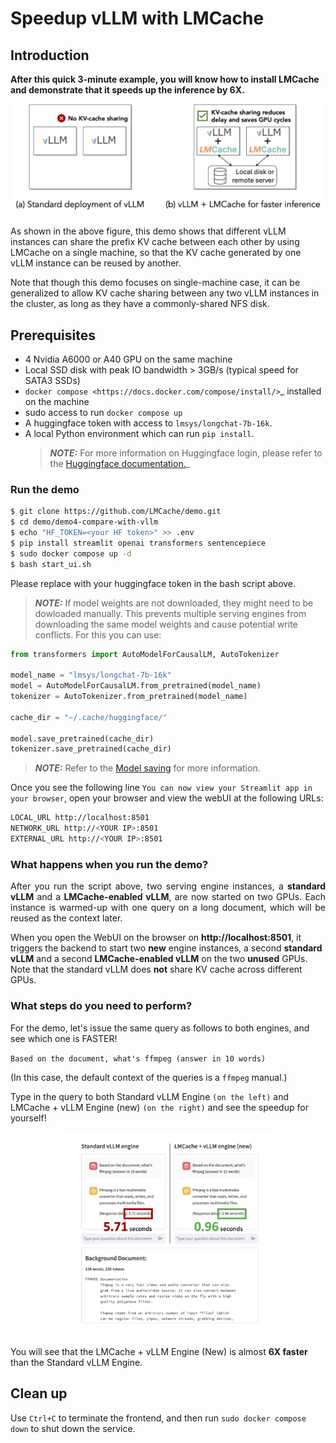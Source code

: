 
# Speedup vLLM with LMCache

## Introduction

**After this quick 3-minute example, you will know how to install LMCache and demonstrate that it speeds up the inference by 6X.**

![image](imgs/contrast.png)


As shown in the above figure, this demo shows that different vLLM instances can share the prefix KV cache between each other by using LMCache on a single machine, so that the KV cache generated by one vLLM instance can be reused by another.

Note that though this demo focuses on single-machine case, it can be generalized to allow KV cache sharing between any two vLLM instances in the cluster, as long as they have a commonly-shared NFS disk.

## Prerequisites

- 4 Nvidia A6000 or A40 GPU on the same machine
- Local SSD disk with peak IO bandwidth > 3GB/s (typical speed for SATA3 SSDs)
- `docker compose <https://docs.docker.com/compose/install/>`_ installed on the machine
- sudo access to run ``docker compose up``
- A huggingface token with access to ``lmsys/longchat-7b-16k``. 
- A local Python environment which can run ``pip install``.
  > **_NOTE:_** For more information on Huggingface login, please refer to the [Huggingface documentation.](https://huggingface.co/docs/huggingface_hub/en/quick-start)_

### Run the demo
```bash
$ git clone https://github.com/LMCache/demo.git
$ cd demo/demo4-compare-with-vllm
$ echo "HF_TOKEN=<your HF token>" >> .env
$ pip install streamlit openai transformers sentencepiece
$ sudo docker compose up -d
$ bash start_ui.sh
```

Please replace <your HF token> with your huggingface token in the bash script above.

> **_NOTE:_** If model weights are not downloaded, they might need to be dowloaded manually. This prevents 
    multiple serving engines from downloading the same model weights and cause potential write conflicts.
    For this you can use:

```python 
from transformers import AutoModelForCausalLM, AutoTokenizer

model_name = "lmsys/longchat-7b-16k"
model = AutoModelForCausalLM.from_pretrained(model_name)
tokenizer = AutoTokenizer.from_pretrained(model_name)

cache_dir = "~/.cache/huggingface/"

model.save_pretrained(cache_dir)
tokenizer.save_pretrained(cache_dir)
```

> **_NOTE:_** Refer to the [Model saving](https://huggingface.co/docs/transformers/main/en/main_classes/model#transformers.PreTrainedModel.save_pretrained)
for more information.

Once you see the following line ``You can now view your Streamlit app in your browser``, open your browser 
and view the webUI at the following URLs:

```bash
LOCAL_URL http://localhost:8501
NETWORK_URL http://<YOUR IP>:8501
EXTERNAL_URL http://<YOUR IP>:8501
```

### What happens when you run the demo?

<p style="text-align:justify">
    After you run the script above, two serving engine instances, a <b>standard vLLM</b> and a <b>LMCache-enabled vLLM</b>, are now 
    started on two GPUs. Each instance is warmed-up with one query on a long document, which will be reused as the context later.
    <!-- One of them is a standard vLLM engine and the other is an LMCache + vLLM engine. -->
</p>

When you open the WebUI on the browser on <b> http://localhost:8501</b>, it triggers the backend to start 
two <b> new</b> engine instances, a second <b>standard vLLM</b> and a second <b>LMCache-enabled vLLM</b>
on the two <b>unused</b> GPUs. Note that the standard vLLM does <b>not</b> share KV cache across different GPUs.
</p>


<!-- img width="852" alt="image" src="https://github.com/user-attachments/assets/380c401b-8f10-4fab-bd17-dd67b1fbca29" -->

### What steps do you need to perform?

For the demo, let's issue the same query as follows to both engines, and see which one is FASTER! 

``Based on the document, what's ffmpeg (answer in 10 words)``

(In this case, the default context of the queries is a ``ffmpeg`` manual.)

Type in the query to both Standard vLLM Engine ``(on the left)`` and LMCache + vLLM Engine (new) ``(on the right)``
and see the speedup for yourself!

<img style="display: block; margin: auto;" width="333" alt="image" src="imgs/demo_4.png">

You will see that the LMCache + vLLM Engine (New) is almost **6X faster** than the Standard vLLM Engine.

## Clean up
Use ``Ctrl+C`` to terminate the frontend, and then run ``sudo docker compose down`` to shut down the service.
